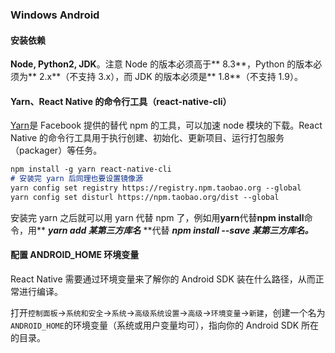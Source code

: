 ### Windows Android

#### 安装依赖

**Node, Python2, JDK**。注意 Node 的版本必须高于** 8.3**，Python 的版本必须为** 2.x**（不支持 3.x），而 JDK 的版本必须是** 1.8**（不支持 1.9）。

#### Yarn、React Native 的命令行工具（react-native-cli）

[Yarn](http://yarnpkg.com/)是 Facebook 提供的替代 npm 的工具，可以加速 node 模块的下载。React Native 的命令行工具用于执行创建、初始化、更新项目、运行打包服务（packager）等任务。

```markdown
npm install -g yarn react-native-cli
# 安装完 yarn 后同理也要设置镜像源
yarn config set registry https://registry.npm.taobao.org --global
yarn config set disturl https://npm.taobao.org/dist --global
```

安装完 yarn 之后就可以用 yarn 代替 npm 了，例如用**yarn**代替**npm install**命令，用** **_**yarn add 某第三方库名**_** **代替 _**npm install --save 某第三方库名。**_

#### 配置 ANDROID\_HOME 环境变量

React Native 需要通过环境变量来了解你的 Android SDK 装在什么路径，从而正常进行编译。

打开`控制面板`-&gt;`系统和安全`-&gt;`系统`-&gt;`高级系统设置`-&gt;`高级`-&gt;`环境变量`-&gt;`新建`，创建一个名为`ANDROID_HOME`的环境变量（系统或用户变量均可），指向你的 Android SDK 所在的目录。



